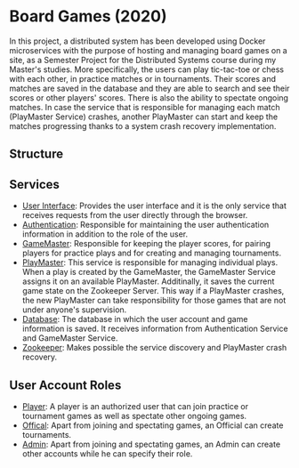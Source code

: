 # Board Games (2020)
In this project, a distributed system has been developed using Docker microservices with the purpose of hosting and managing board games on a site, as a Semester Project for the Distributed Systems course during my Master's studies. More specifically, the users can play tic-tac-toe or chess with each other, in practice matches or in tournaments. Their scores and matches are saved in the database and they are able to search and see their scores or other players' scores. There is also the ability to spectate ongoing matches. In case the service that is responsible for managing each match (PlayMaster Service) crashes, another PlayMaster can start and keep the matches progressing thanks to a system crash recovery implementation.

## Structure
<pending>

## Services
- <ins>User Interface</ins>: Provides the user interface and it is the only service that receives requests from the user directly through the browser.
- <ins>Authentication</ins>: Responsible for maintaining the user authentication information in addition to the role of the user.
- <ins>GameMaster</ins>: Responsible for keeping the player scores, for pairing players for practice plays and for creating and managing tournaments.
- <ins>PlayMaster</ins>: This service is responsible for managing individual plays. When a play is created by the GameMaster, the GameMaster Service assigns it on an available PlayMaster. Additinally, it saves the current game state on the Zookeeper Server. This way if a PlayMaster crashes, the new PlayMaster can take responsibility for those games that are not under anyone's supervision.
- <ins>Database</ins>: The database in which the user account and game information is saved. It receives information from Authentication Service and GameMaster Service.
- <ins>Zookeeper</ins>: Makes possible the service discovery and PlayMaster crash recovery.

## User Account Roles
- <ins>Player</ins>: A player is an authorized user that can join practice or tournament games as well as spectate other ongoing games.
- <ins>Offical</ins>: Apart from joining and spectating games, an Official can create tournaments.
- <ins>Admin</ins>: Apart from joining and spectating games, an Admin can create other accounts while he can specify their role.
